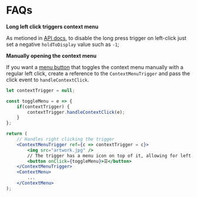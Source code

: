 # FAQs

**Long left click triggers context menu**

As metioned in [API docs](), to disable the long press trigger on left-click just set a negative `holdToDisplay` value such as `-1`;

**Manually opening the context menu**

If you want a [menu button](http://i.imgur.com/5Qsu2yW.png) that toggles the context menu manually with a regular left click, create a reference to the `ContextMenuTrigger` and pass the click event to `handleContextClick`.

```jsx
let contextTrigger = null;

const toggleMenu = e => {
    if(contextTrigger) {
        contextTrigger.handleContextClick(e);
    }
};

return (
    // Handles right clicking the trigger
    <ContextMenuTrigger ref={c => contextTrigger = c}>
        <img src="artwork.jpg" />
        // The trigger has a menu icon on top of it, allowing for left click
        <button onClick={toggleMenu}>☰</button>
    </ContextMenuTrigger>
    <ContextMenu>
        ...
    </ContextMenu>
);
```
